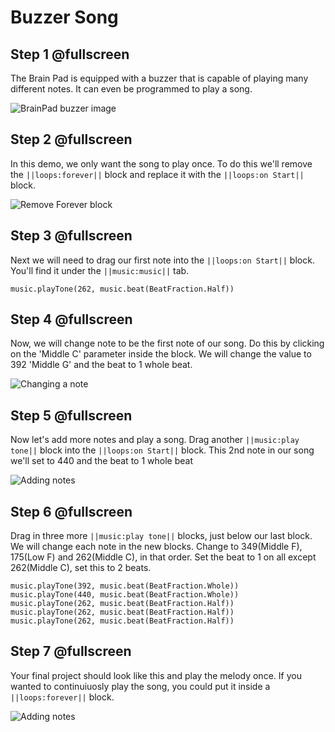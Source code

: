 # Buzzer Song

## Step 1 @fullscreen

The Brain Pad is equipped with a buzzer that is capable of playing many different notes. It can even be programmed to play a song. 
 
![BrainPad buzzer image](/images/buzzer.jpg)


## Step 2 @fullscreen
In this demo, we only want the song to play once. To do this we'll remove the ``||loops:forever||`` block and replace it with the ``||loops:on Start||`` block.

![Remove Forever block](/images/swapForeverBlockwithOnstart.gif)

## Step 3 @fullscreen

Next we will need to drag our first note into the ``||loops:on Start||`` block. You'll find it under the ``||music:music||`` tab. 

```block
music.playTone(262, music.beat(BeatFraction.Half))
```

## Step 4 @fullscreen
Now, we will change note to be the first note of our song. Do this by clicking on the 'Middle C' parameter inside the block. We will change the value to 392 'Middle G' and the beat to 1 whole beat. 

![Changing a note](/images/changeNote.gif)

## Step 5 @fullscreen
Now let's add more notes and play a song. Drag another ``||music:play tone||`` block into the ``||loops:on Start||`` block. This 2nd note in our song we'll set to 440 and the beat to 1 whole beat

![Adding notes](/images/addingNotes.gif)

## Step 6 @fullscreen 
Drag in three more ``||music:play tone||`` blocks, just below our last block. We will change each note in the new blocks. Change to 349(Middle F), 175(Low F) and 262(Middle C), in that order. Set the beat to 1 on all except 262(Middle C), set this to 2 beats.
 
```block
music.playTone(392, music.beat(BeatFraction.Whole))
music.playTone(440, music.beat(BeatFraction.Whole))
music.playTone(262, music.beat(BeatFraction.Half))
music.playTone(262, music.beat(BeatFraction.Half))
music.playTone(262, music.beat(BeatFraction.Half))
```

## Step 7 @fullscreen 
Your final project should look like this and play the melody once. If you wanted to continuiuosly play the song, you could put it inside a ``||loops:forever||`` block.

![Adding notes](/images/finalSong.jpg)